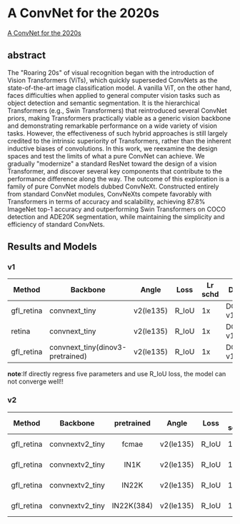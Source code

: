 # A ConvNet for the 2020s

[A ConvNet for the 2020s](http://arxiv.org/abs/2201.03545)

## abstract

The "Roaring 20s" of visual recognition began with the introduction of Vision Transformers (ViTs), which quickly superseded ConvNets as the state-of-the-art image classification model. A vanilla ViT, on the other hand, faces difficulties when applied to general computer vision tasks such as object detection and semantic segmentation. It is the hierarchical Transformers (e.g., Swin Transformers) that reintroduced several ConvNet priors, making Transformers practically viable as a generic vision backbone and demonstrating remarkable performance on a wide variety of vision tasks. However, the effectiveness of such hybrid approaches is still largely credited to the intrinsic superiority of Transformers, rather than the inherent inductive biases of convolutions. In this work, we reexamine the design spaces and test the limits of what a pure ConvNet can achieve. We gradually "modernize" a standard ResNet toward the design of a vision Transformer, and discover several key components that contribute to the performance difference along the way. The outcome of this exploration is a family of pure ConvNet models dubbed ConvNeXt. Constructed entirely from standard ConvNet modules, ConvNeXts compete favorably with Transformers in terms of accuracy and scalability, achieving 87.8% ImageNet top-1 accuracy and outperforming Swin Transformers on COCO detection and ADE20K segmentation, while maintaining the simplicity and efficiency of standard ConvNets.

## Results and Models

### v1

| Method     | Backbone      | Angle     | Loss  | Lr schd | Dataset         | preprocess    | $AP_{0.5}$ | $AP_{0.75}$ | $mAP$ |
| ---------- | ------------- | --------- | ----- | ------- | --------------- | ------------- | ---------- | ----------- | ----- |
| gfl_retina | convnext_tiny | v2(le135) | R_IoU | 1x      | DOTA-v1.0,train | 1024x1024,512 | 75.03      | 46.58       | 45.04 |
| retina     | convnext_tiny | v2(le135) | R_IoU | 1x      | DOTA-v1.0,train | 1024x1024,512 | 5.07       | 0.34        | 1.31  |
| gfl_retina  | convnext_tiny(dinov3-pretrained) | v2(le135) | R_IoU | 1x      | DOTA-v1.0,train | 1024x1024,512 | 68.84    | 42.92        | 41.11  |

**note**:If directly regress five parameters and use R_IoU loss, the model can not converge well!!

### v2

| Method     | Backbone        | pretrained | Angle     | Loss  | Lr schd | Dataset         | preprocess    | $AP_{0.5}$ | $AP_{0.75}$ | $mAP$ |
| ---------- | --------------- | :--------: | --------- | ----- | ------- | --------------- | ------------- | ---------- | ----------- | ----- |
| gfl_retina | convnextv2_tiny |   fcmae    | v2(le135) | R_IoU | 1x      | DOTA-v1.0,train | 1024x1024,512 | 67.22      | 40.41       | 39.26 |
| gfl_retina | convnextv2_tiny |    IN1K    | v2(le135) | R_IoU | 1x      | DOTA-v1.0,train | 1024x1024,512 | 72.19      | 45.20       | 43.25 |
| gfl_retina | convnextv2_tiny |   IN22K    | v2(le135) | R_IoU | 1x      | DOTA-v1.0,train | 1024x1024,512 | 73.21      | 46.94       | 44.55 |
| gfl_retina | convnextv2_tiny | IN22K(384) | v2(le135) | R_IoU | 1x      | DOTA-v1.0,train | 1024x1024,512 | 73.97      | 46.70       | 44.54 |

